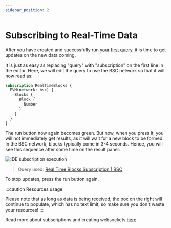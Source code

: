 ```yaml
---
sidebar_position: 2
---
```


# Subscribing to Real-Time Data

After you have created and successfully run [your first query](/docs/start/first-query), it is time to
get updates on the new data coming.

It is just as easy as replacing "query" with "subscription" on the first line in the editor.
Here, we will edit the query to use the BSC network so that it will now read as:

```graphql
subscription RealTimeBlocks {
  EVM(network: bsc) {
    Blocks {
      Block {
        Number
      }
    }
  }
}
```

The run button now again becomes green. But now, when you press it, you will not 
immediately get results, as it will wait for a new block to be formed. In the BSC network, blocks typically come in 3-4 seconds. Hence, you will see this sequence after some time
on the result panel:

![IDE subscription execution](/img/ide/ide_subscription.gif)

> Query used: [Real Time Blocks Subscription | BSC](https://graphql.bitquery.io/ide/Real-Time-Blocks-Subscription--BSC)

To stop updates, press the run button again.


:::caution Resources usage

Please note that as long as data is being received, the box on the right will continue to populate, which has no text limit, so make sure you don't waste your resources!
:::

Read more about subscriptions and creating websockets [here](/docs/subscriptions/subscription.md)
